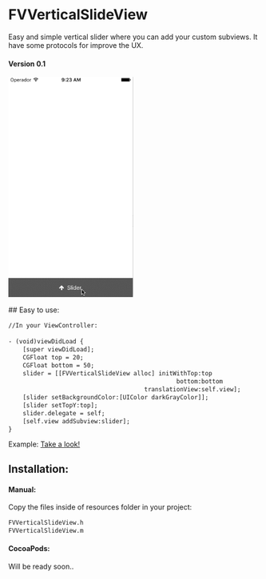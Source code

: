 # FVVerticalSlideView
Easy and simple vertical slider where you can add your custom subviews. It have some protocols for improve the UX.

#### Version 0.1
<img src="SliderViewDemo.gif" width="250">

## Easy to use:

    //In your ViewController:
    
    - (void)viewDidLoad {
        [super viewDidLoad];
        CGFloat top = 20;
        CGFloat bottom = 50;
        slider = [[FVVerticalSlideView alloc] initWithTop:top
                                                   bottom:bottom
                                          translationView:self.view];
        [slider setBackgroundColor:[UIColor darkGrayColor]];
        [slider setTopY:top];
        slider.delegate = self;
        [self.view addSubview:slider];
    }
    
Example: <a href="https://github.com/tato469/FVVerticalSlideView/tree/master/FVVerticalSlideViewExample">Take a look!</a>

## Installation:
#### Manual:
Copy the files inside of resources folder in your project: 

    FVVerticalSlideView.h 
    FVVerticalSlideView.m

#### CocoaPods:
Will be ready soon..




